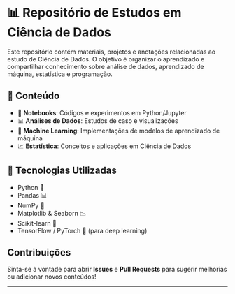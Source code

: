 # 📊 Repositório de Estudos em Ciência de Dados

Este repositório contém materiais, projetos e anotações relacionadas ao estudo de Ciência de Dados. O objetivo é organizar o aprendizado e compartilhar conhecimento sobre análise de dados, aprendizado de máquina, estatística e programação.

## 📌 Conteúdo

- 📂 **Notebooks**: Códigos e experimentos em Python/Jupyter
- 📊 **Análises de Dados**: Estudos de caso e visualizações
- 🤖 **Machine Learning**: Implementações de modelos de aprendizado de máquina
- 📈 **Estatística**: Conceitos e aplicações em Ciência de Dados

## 🚀 Tecnologias Utilizadas

- Python 🐍
- Pandas 📊
- NumPy 🔢
- Matplotlib & Seaborn 📉
- Scikit-learn 🤖
- TensorFlow / PyTorch 🧠 (para deep learning)

## Contribuições

Sinta-se à vontade para abrir **Issues** e **Pull Requests** para sugerir melhorias ou adicionar novos conteúdos!

---
